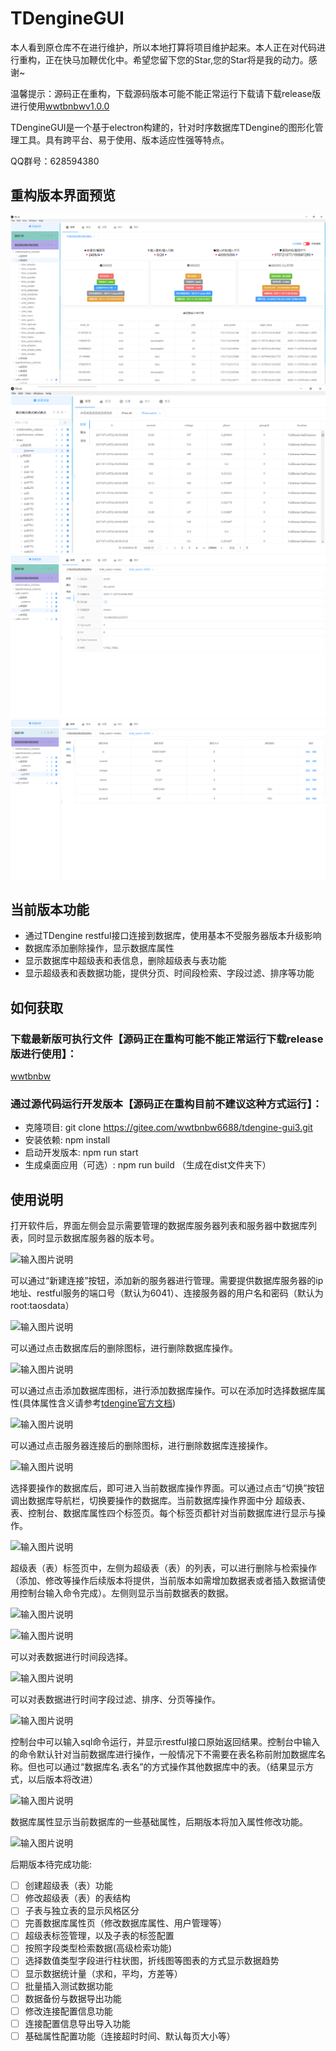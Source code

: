 # TDengineGUI

本人看到原仓库不在进行维护，所以本地打算将项目维护起来。本人正在对代码进行重构，正在快马加鞭优化中。希望您留下您的Star,您的Star将是我的动力。感谢~

温馨提示：源码正在重构，下载源码版本可能不能正常运行下载请下载release版进行使用[wwtbnbwv1.0.0](https://gitee.com/wwtbnbw6688/tdengine-gui3/releases/download/v1.0.0/WWTBNBW%20Setup%201.0.0.exe)

TDengineGUI是一个基于electron构建的，针对时序数据库TDengine的图形化管理工具。具有跨平台、易于使用、版本适应性强等特点。

QQ群号：628594380

##  重构版本界面预览
![输入图片说明](_img/%E5%BE%AE%E4%BF%A1%E5%9B%BE%E7%89%87_20221123134631.png)
![输入图片说明](_img/QQ%E6%88%AA%E5%9B%BE20221120194806.png)
![输入图片说明](_img/%E5%BE%AE%E4%BF%A1%E6%88%AA%E5%9B%BE_20221123104032.png)
![输入图片说明](_img/%E5%BE%AE%E4%BF%A1%E5%9B%BE%E7%89%87_20221123104010.png)

##  当前版本功能

- 通过TDengine restful接口连接到数据库，使用基本不受服务器版本升级影响
- 数据库添加删除操作，显示数据库属性
- 显示数据库中超级表和表信息，删除超级表与表功能
- 显示超级表和表数据功能，提供分页、时间段检索、字段过滤、排序等功能

## 如何获取

### 下载最新版可执行文件【源码正在重构可能不能正常运行下载release版进行使用】：

[wwtbnbw](https://gitee.com/wwtbnbw6688/tdengine-gui3/releases/download/v1.0.0/WWTBNBW%20Setup%201.0.0.exe)

### 通过源代码运行开发版本【源码正在重构目前不建议这种方式运行】：

- 克隆项目: git clone https://gitee.com/wwtbnbw6688/tdengine-gui3.git
- 安装依赖: npm install
- 启动开发版本: npm run start
- 生成桌面应用（可选）: npm run build （生成在dist文件夹下）

## 使用说明

打开软件后，界面左侧会显示需要管理的数据库服务器列表和服务器中数据库列表，同时显示数据库服务器的版本号。

![输入图片说明](https://images.gitee.com/uploads/images/2021/0225/195233_ae0bed6a_1803713.png "1.png")

可以通过“新建连接”按钮，添加新的服务器进行管理。需要提供数据库服务器的ip地址、restful服务的端口号（默认为6041）、连接服务器的用户名和密码（默认为root:taosdata）

![输入图片说明](https://images.gitee.com/uploads/images/2021/0225/195337_004fcbab_1803713.png "2.png")

可以通过点击数据库后的删除图标，进行删除数据库操作。

![输入图片说明](https://images.gitee.com/uploads/images/2021/0225/195350_4ee1db20_1803713.png "3.png")

可以通过点击添加数据库图标，进行添加数据库操作。可以在添加时选择数据库属性(具体属性含义请参考[tdengine官方文档](https://www.taosdata.com/cn/documentation/taos-sql#management))

![输入图片说明](https://images.gitee.com/uploads/images/2021/0225/195404_7f1d3906_1803713.png "5.png")

可以通过点击服务器连接后的删除图标，进行删除数据库连接操作。

![输入图片说明](https://images.gitee.com/uploads/images/2021/0225/195416_5a61f8b1_1803713.png "6.png")

选择要操作的数据库后，即可进入当前数据库操作界面。可以通过点击“切换”按钮调出数据库导航栏，切换要操作的数据库。当前数据库操作界面中分 超级表、表、控制台、数据库属性四个标签页。每个标签页都针对当前数据库进行显示与操作。

![输入图片说明](https://images.gitee.com/uploads/images/2021/0225/195429_aaa36a97_1803713.png "7.png")

超级表（表）标签页中，左侧为超级表（表）的列表，可以进行删除与检索操作（添加、修改等操作后续版本将提供，当前版本如需增加数据表或者插入数据请使用控制台输入命令完成）。左侧则显示当前数据表的数据。

![输入图片说明](https://images.gitee.com/uploads/images/2021/0225/195442_158e0dec_1803713.png "8.png")

![输入图片说明](https://images.gitee.com/uploads/images/2021/0225/195455_4c28d96d_1803713.png "11.png")

可以对表数据进行时间段选择。

![输入图片说明](https://images.gitee.com/uploads/images/2021/0225/195506_e06709c4_1803713.png "9.png")

可以对表数据进行时间字段过滤、排序、分页等操作。

![输入图片说明](https://images.gitee.com/uploads/images/2021/0225/195519_ec81d271_1803713.png "10.png")


控制台中可以输入sql命令运行，并显示restful接口原始返回结果。控制台中输入的命令默认针对当前数据库进行操作，一般情况下不需要在表名称前附加数据库名称。但也可以通过“数据库名.表名”的方式操作其他数据库中的表。（结果显示方式，以后版本将改进）

![输入图片说明](https://images.gitee.com/uploads/images/2021/0225/195530_5c5e66d8_1803713.png "12.png")

数据库属性显示当前数据库的一些基础属性，后期版本将加入属性修改功能。

![输入图片说明](https://images.gitee.com/uploads/images/2021/0225/195541_ca8b8767_1803713.png "14.png")


后期版本待完成功能:
- [ ] 创建超级表（表）功能
- [ ] 修改超级表（表）的表结构
- [ ] 子表与独立表的显示风格区分
- [ ] 完善数据库属性页（修改数据库属性、用户管理等）
- [ ] 超级表标签管理，以及子表的标签配置
- [ ] 按照字段类型检索数据(高级检索功能)
- [ ] 选择数值类型字段进行柱状图，折线图等图表的方式显示数据趋势
- [ ] 显示数据统计量（求和，平均，方差等）
- [ ] 批量插入测试数据功能
- [ ] 数据备份与数据导出功能
- [ ] 修改连接配置信息功能
- [ ] 连接配置信息导出导入功能
- [ ] 基础属性配置功能（连接超时时间、默认每页大小等）
